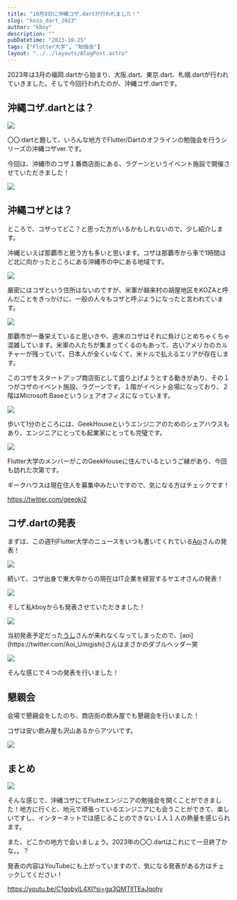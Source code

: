 ```yaml
---
title: "10月8日に沖縄コザ.dartが行われました！"
slug: "koza_dart_2023"
author: "kboy"
description: ""
pubDatetime: "2023-10-25"
tags: ["Flutter大学", "勉強会"]
layout: "../../layouts/BlogPost.astro"
---
```


2023年は3月の福岡.dartから始まり、大阪.dart、東京.dart、札幌.dartが行われていきました。そして今回行われたのが、沖縄コザ.dartです。

## 沖縄コザ.dartとは？

![](https://blog.flutteruniv.com/wp-content/uploads/2023/10/コザ.dart_.png)

〇〇.dartと題して、いろんな地方でFlutter/Dartのオフラインの勉強会を行うシリーズの沖縄コザver.です。

今回は、沖縄市のコザ１番商店街にある、ラグーンというイベント施設で開催させていただきました！

![](https://blog.flutteruniv.com/wp-content/uploads/2023/10/lagoon-1024x768.jpeg)

## 沖縄コザとは？

ところで、コザってどこ？と思った方がいるかもしれないので、少し紹介します。

沖縄といえば那覇市と思う方も多いと思います。コザは那覇市から車で1時間ほど北に向かったところにある沖縄市の中にある地域です。

![](https://www.kozapa-osi.jp/access/images/img_map.png)

厳密にはコザという住所はないのですが、米軍が越来村の胡屋地区をKOZAと呼んだことをきっかけに、一般の人々もコザと呼ぶようになったと言われています。

![](https://feeljapan.net/okinawa/wp-content/uploads/sites/2/20_01-1920x1280.jpg)

那覇市が一番栄えていると思いきや、週末のコザはそれに負けじとめちゃくちゃ混雑しています。米軍の人たちが集まってくるのもあって、古いアメリカのカルチャーが残っていて、日本人が全くいなくて、米ドルで払えるエリアが存在します。

このコザをスタートアップ商店街として盛り上げようとする動きがあり、その１つがコザのイベント施設、ラグーンです。１階がイベント会場になっており、２階はMicrosoft Baseというシェアオフィスになっています。

![](https://cdnspacemarket.com/uploads/attachments/1007389/image.jpg)

歩いて1分のところには、GeekHouseというエンジニアのためのシェアハウスもあり、エンジニアにとっても起業家にとっても完璧です。

![](https://cdnspacemarket.com/uploads/attachments/1015450/image.jpg?width=375&height=210&fit=crop&quality=75&format=jpg&dpr=2&auto=webp)

Flutter大学のメンバーがこのGeekHouseに住んでいるというご縁があり、今回も訪れた次第です。

ギークハウスは現在住人を募集中みたいですので、気になる方はチェックです！

https://twitter.com/geeoki2

## コザ.dartの発表

まずは、この週刊Flutter大学のニュースをいつも書いてくれている[Aoi](https://twitter.com/Aoi_Umigishi)さんの発表！

![](https://blog.flutteruniv.com/wp-content/uploads/2023/10/koza2-1024x768.jpg)

続いて、コザ出身で東大卒からの現在はIT企業を経営するヤエオさんの発表！

![](https://blog.flutteruniv.com/wp-content/uploads/2023/10/koza3-1024x768.jpg)

そして私kboyからも発表させていただきました！

![](https://blog.flutteruniv.com/wp-content/uploads/2023/10/koza6-1024x768.jpeg)

当初発表予定だった[うし](https://twitter.com/engineer_ushi_)さんが来れなくなってしまったので、[aoi](https://twitter.com/Aoi_Umigishi)さんはまさかのダブルヘッダー笑

![](https://blog.flutteruniv.com/wp-content/uploads/2023/10/koza4-1024x768.jpg)

そんな感じで４つの発表を行いました！

## 懇親会

会場で懇親会をしたのち、商店街の飲み屋でも懇親会を行いました！

コザは安い飲み屋も沢山あるからアツいです。

![](https://blog.flutteruniv.com/wp-content/uploads/2023/10/koza7-1024x768.jpeg)

## まとめ

![](https://blog.flutteruniv.com/wp-content/uploads/2023/10/koza-1024x768.jpg)

そんな感じで、沖縄コザにてFlutteエンジニアの勉強会を開くことができました！地方に行くと、地元で頑張っているエンジニアにも会うことができて、楽しいですし、インターネットでは感じることのできない１人１人の熱量を感じられます。

また、どこかの地方で会いましょう。2023年の〇〇.dartはこれにて一旦終了かな。。？

発表の内容はYouTubeにも上がっていますので、気になる発表がある方はチェックしてください！

https://youtu.be/C1gobylL4XI?si=ga3QMTlITEaJqohy